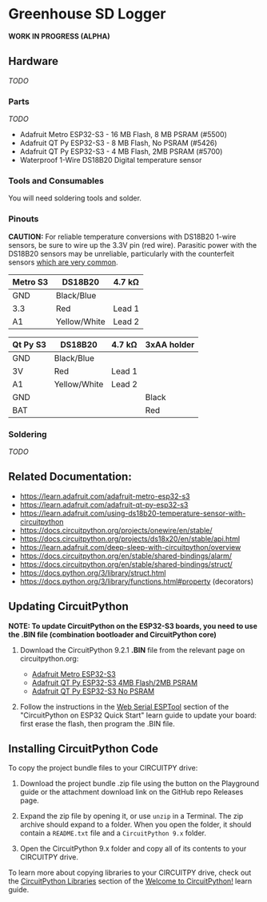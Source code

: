 <!-- SPDX-License-Identifier: MIT -->
<!-- SPDX-FileCopyrightText: Copyright 2024 Sam Blenny -->
# Greenhouse SD Logger

**WORK IN PROGRESS (ALPHA)**


## Hardware

*TODO*


### Parts

*TODO*

- Adafruit Metro ESP32-S3 - 16 MB Flash, 8 MB PSRAM (#5500)
- Adafruit QT Py ESP32-S3 - 8 MB Flash, No PSRAM (#5426)
- Adafruit QT Py ESP32-S3 - 4 MB Flash, 2MB PSRAM (#5700)
- Waterproof 1-Wire DS18B20 Digital temperature sensor


### Tools and Consumables

You will need soldering tools and solder.


### Pinouts

**CAUTION:** For reliable temperature conversions with DS18B20 1-wire sensors,
be sure to wire up the 3.3V pin (red wire). Parasitic power with the DS18B20
sensors may be unreliable, particularly with the counterfeit sensors
[which are very common](https://github.com/cpetrich/counterfeit_DS18B20).

| Metro S3 | DS18B20      | 4.7 kΩ |
| -------- | ------------ | ------ |
| GND      | Black/Blue   |        |
| 3.3      | Red          | Lead 1 |
| A1       | Yellow/White | Lead 2 |


| Qt Py S3 | DS18B20      | 4.7 kΩ | 3xAA holder |
| -------- | ------------ | ------ | ----------- |
| GND      | Black/Blue   |        |             |
| 3V       | Red          | Lead 1 |             |
| A1       | Yellow/White | Lead 2 |             |
| GND      |              |        | Black       |
| BAT      |              |        | Red         |


### Soldering

*TODO*


## Related Documentation:

- https://learn.adafruit.com/adafruit-metro-esp32-s3
- https://learn.adafruit.com/adafruit-qt-py-esp32-s3
- https://learn.adafruit.com/using-ds18b20-temperature-sensor-with-circuitpython
- https://docs.circuitpython.org/projects/onewire/en/stable/
- https://docs.circuitpython.org/projects/ds18x20/en/stable/api.html
- https://learn.adafruit.com/deep-sleep-with-circuitpython/overview
- https://docs.circuitpython.org/en/stable/shared-bindings/alarm/
- https://docs.circuitpython.org/en/stable/shared-bindings/struct/
- https://docs.python.org/3/library/struct.html
- https://docs.python.org/3/library/functions.html#property (decorators)


## Updating CircuitPython

**NOTE: To update CircuitPython on the ESP32-S3 boards, you need to use the
.BIN file (combination bootloader and CircuitPython core)**

1. Download the CircuitPython 9.2.1 **.BIN** file from the relevant page on
   circuitpython.org:
   - [Adafruit Metro ESP32-S3](https://circuitpython.org/board/adafruit_metro_esp32s3/)
   - [Adafruit QT Py ESP32-S3 4MB Flash/2MB PSRAM](https://circuitpython.org/board/adafruit_qtpy_esp32s3_4mbflash_2mbpsram/)
   - [Adafruit QT Py ESP32-S3 No PSRAM](https://circuitpython.org/board/adafruit_qtpy_esp32s3_nopsram/)

2. Follow the instructions in the
   [Web Serial ESPTool](https://learn.adafruit.com/circuitpython-with-esp32-quick-start/web-serial-esptool)
   section of the "CircuitPython on ESP32 Quick Start" learn guide to update
   your board: first erase the flash, then program the .BIN file.


## Installing CircuitPython Code

To copy the project bundle files to your CIRCUITPY drive:

1. Download the project bundle .zip file using the button on the Playground
   guide or the attachment download link on the GitHub repo Releases page.

2. Expand the zip file by opening it, or use `unzip` in a Terminal. The zip
   archive should expand to a folder. When you open the folder, it should
   contain a `README.txt` file and a `CircuitPython 9.x` folder.

3. Open the CircuitPython 9.x folder and copy all of its contents to your
   CIRCUITPY drive.

To learn more about copying libraries to your CIRCUITPY drive, check out the
[CircuitPython Libraries](https://learn.adafruit.com/welcome-to-circuitpython/circuitpython-libraries)
section of the
[Welcome to CircuitPython!](https://learn.adafruit.com/welcome-to-circuitpython)
learn guide.
